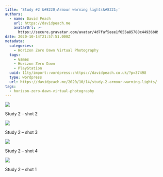 ```yaml
---
title: 'Study #2 &#8220;Armour warning lights&#8221;'
authors:
  - name: David Peach
    url: https://davidpeach.me
    avatarUrl: >-
      https://secure.gravatar.com/avatar/4d7faf5eee1f055a85788c44936b8995eaab6dfb004e7854ec747ccb272e91ee?s=96&d=mm&r=g
date: 2020-10-14T21:57:51.000Z
metadata:
  categories:
    - Horizon Zero Dawn Virtual Photography
  tags:
    - Games
    - Horizon Zero Dawn
    - PlayStation
  uuid: 11ty/import::wordpress::https://davidpeach.co.uk/?p=37498
  type: wordpress
  url: https://davidpeach.me/2020/10/14/study-2-armour-warning-lights/
tags:
  - horizon-zero-dawn-virtual-photography
---
```

[![](/assets/study-2-shot-2-scaled-1Na4ppC8la9R.jpg)](/assets/study-2-shot-2-scaled-1Na4ppC8la9R.jpg)

Study 2 – shot 2

[![](/assets/study-2-shot-3-scaled-sa0YKcuVsvNc.jpg)](/assets/study-2-shot-3-scaled-sa0YKcuVsvNc.jpg)

Study 2 – shot 3

[![](/assets/study-2-shot-4-scaled-RAgC4AzSOLmF.jpg)](/assets/study-2-shot-4-scaled-RAgC4AzSOLmF.jpg)

Study 2 – shot 4

[![](/assets/study-2-shot-1-2048x1152-qevzzFpiLco0.jpg)](/assets/study-2-shot-1-2048x1152-qevzzFpiLco0.jpg)

Study 2 – shot 1
